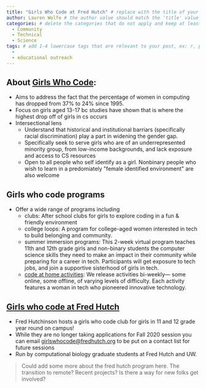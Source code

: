 ```yaml
---
title: "Girls Who Code at Fred Hutch" # replace with the title of your post, a short catchy description to entice readers
author: Lauren Wolfe # the author value should match the 'title' value of your contributor file located here /gh-pages/_contributors. If you do not have a contributor file, please feel free to make one or contact one of our team members to assist you.
categories: # delete the categories that do not apply and keep at least one
  - Community
  - Technical
  - Science
tags: # add 1-4 lowercase tags that are relevant to your post, ex: r, python, genomics, workflows
  - 
  - educational outreach
---
```


## About [Girls Who Code](https://girlswhocode.com/):
- Aims to address the fact that the percentage of women in computing has dropped from 37% to 24% since 1995.
- Focus on girls aged 13-17 bc studies have shown that is where the highest drop off of girls in cs occurs
- Intersectional lens
  - Understand that historical and institutional barriars (specifically racial discrimination) play a part in widening the gender gap.
  - Specifically seek to serve girls who are of an underrepresented minority group, from low-income backgrounds, and lack exposure and access to CS resources
  - Open to all people who self identify as a girl. Nonbinary people who wish to learn in a predomiately "female identified environment" are also welcome

## Girls who code programs
- Offer a wide range of programs including
  - clubs: After school clubs for girls to explore coding in a fun & friendly environment
  - college loops: A program for college-aged women interested in tech to build belonging and community.
  - summer immersion programs: This 2-week virtual program teaches 11th and 12th grade girls and non-binary students the computer science skills they need to make an impact in their community while preparing for a career in tech. Participants will get exposure to tech jobs, and join a supportive sisterhood of girls in tech.
  - [code at home activities](https://girlswhocode.com/programs/code-at-home): We release activities bi-weekly— some online, some offline, of varying levels of difficulty. Each activity features a woman in tech who pioneered innovative technology.

## [Girls who code at Fred Hutch](https://www.fredhutch.org/en/about/education-outreach/girls-who-code.html)
- Fred Hutchinson hosts a girls who code club for girls in 11 and 12 grade year round on campus!
- While they are no longer taking applications for Fall 2020 session you can email girlswhocode@fredhutch.org to be put on a contact list for future sessions
- Run by computational biology graduate students at Fred Hutch and UW.

>Could add some more about the fred hutch program here. The transition to remote? Recent projects? Is there a way for new folks get involved?

